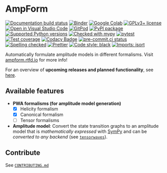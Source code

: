 # AmpForm

[![Documentation build status](https://readthedocs.org/projects/ampform/badge/?version=latest)](https://ampform.readthedocs.io)
[![Binder](https://static.mybinder.org/badge_logo.svg)](https://mybinder.org/v2/gh/ComPWA/ampform/0.10.x?filepath=docs/usage)
[![Google Colab](https://colab.research.google.com/assets/colab-badge.svg)](https://colab.research.google.com/github/ComPWA/ampform/blob/0.10.x)
[![GPLv3+ license](https://img.shields.io/badge/License-GPLv3+-blue.svg)](https://www.gnu.org/licenses/gpl-3.0-standalone.html)
[![Open in Visual Studio Code](https://open.vscode.dev/badges/open-in-vscode.svg)](https://open.vscode.dev/ComPWA/ampform)
[![GitPod](https://img.shields.io/badge/Gitpod-ready--to--code-blue?logo=gitpod)](https://gitpod.io/#https://github.com/ComPWA/ampform)
[![PyPI package](https://badge.fury.io/py/ampform.svg)](https://pypi.org/project/ampform)
[![Supported Python versions](https://img.shields.io/pypi/pyversions/ampform)](https://pypi.org/project/ampform)
[![Checked with mypy](http://www.mypy-lang.org/static/mypy_badge.svg)](https://mypy.readthedocs.io)
[![pytest](https://github.com/ComPWA/ampform/workflows/pytest/badge.svg)](https://github.com/ComPWA/ampform/actions?query=branch%3Amain+workflow%3Apytest)
[![Test coverage](https://codecov.io/gh/ComPWA/ampform/branch/main/graph/badge.svg)](https://codecov.io/gh/ComPWA/ampform)
[![Codacy Badge](https://api.codacy.com/project/badge/Grade/70fc5fb0f3954a9d82d142efeff4df31)](https://www.codacy.com/gh/ComPWA/ampform)
[![pre-commit.ci status](https://results.pre-commit.ci/badge/github/ComPWA/ampform/main.svg)](https://results.pre-commit.ci/latest/github/ComPWA/ampform/main)
[![Spelling checked](https://img.shields.io/badge/cspell-checked-brightgreen.svg)](https://github.com/streetsidesoftware/cspell/tree/master/packages/cspell)
[![Prettier](https://camo.githubusercontent.com/687a8ae8d15f9409617d2cc5a30292a884f6813a/68747470733a2f2f696d672e736869656c64732e696f2f62616467652f636f64655f7374796c652d70726574746965722d6666363962342e7376673f7374796c653d666c61742d737175617265)](https://prettier.io/)
[![Code style: black](https://img.shields.io/badge/code%20style-black-000000.svg)](https://github.com/psf/black)
[![Imports: isort](https://img.shields.io/badge/%20imports-isort-%231674b1?style=flat&labelColor=ef8336)](https://pycqa.github.io/isort)

Automatically formulate amplitude models in different formalisms. Visit
[ampform.rtfd.io](https://ampform.readthedocs.io) for more info!

For an overview of **upcoming releases and planned functionality**, see
[here](https://github.com/ComPWA/ampform/milestones?direction=asc&sort=title&state=open).

## Available features

- **PWA formalisms (for amplitude model generation)**
  - [x] Helicity formalism
  - [x] Canonical formalism
  - [ ] Tensor formalisms
- **Amplitude model**: Convert the state transition graphs to an amplitude
  model that is _mathematically expressed_ with [SymPy](https://docs.sympy.org)
  and can be _converted to any backend_ (see
  [`tensorwaves`](https://tensorwaves.rtfd.io)).

## Contribute

See [`CONTRIBUTING.md`](./CONTRIBUTING.md)
